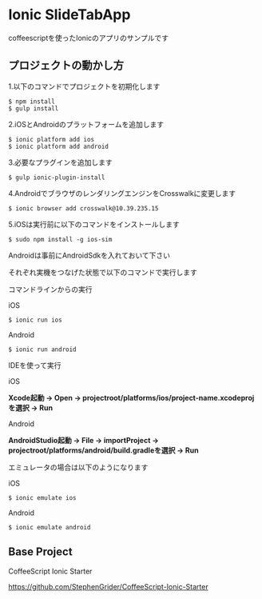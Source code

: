 Ionic SlideTabApp
===

coffeescriptを使ったIonicのアプリのサンプルです

プロジェクトの動かし方
---

1.以下のコマンドでプロジェクトを初期化します

```
$ npm install
$ gulp install
```

2.iOSとAndroidのプラットフォームを追加します

```
$ ionic platform add ios
$ ionic platform add android
```

3.必要なプラグインを追加します

```
$ gulp ionic-plugin-install
```

4.AndroidでブラウザのレンダリングエンジンをCrosswalkに変更します

```
$ ionic browser add crosswalk@10.39.235.15
```

5.iOSは実行前に以下のコマンドをインストールします

`$ sudo npm install -g ios-sim`

Androidは事前にAndroidSdkを入れておいて下さい

それぞれ実機をつなげた状態で以下のコマンドで実行します

コマンドラインからの実行

iOS

`$ ionic run ios`

Android

`$ ionic run android`

IDEを使って実行

iOS

**Xcode起動 → Open → projectroot/platforms/ios/project-name.xcodeprojを選択 → Run**

Android

**AndroidStudio起動 → File → importProject → projectroot/platforms/android/build.gradleを選択 → Run**

エミュレータの場合は以下のようになります

iOS

`$ ionic emulate ios`

Android

`$ ionic emulate android`

Base Project
---

CoffeeScript Ionic Starter

https://github.com/StephenGrider/CoffeeScript-Ionic-Starter

